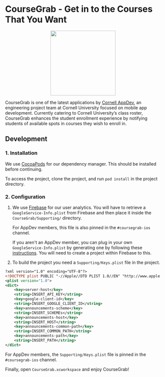 # CourseGrab - Get in to the Courses That You Want

<p align="center"><img src=https://raw.githubusercontent.com/cuappdev/coursegrab-ios/master/    CourseGrab/Supporting/Assets.xcassets/Logos/coursegrab-readme.imageset/coursegrab-readme.png width=210/></p>

CourseGrab is one of the latest applications by [Cornell AppDev](http://cornellappdev.com), an engineering project team at Cornell University focused on mobile app development. Currently catering to Cornell University’s class roster, CourseGrab enhances the student enrollment experience by notifying students of available spots in courses they wish to enroll in. 

## Development

### 1. Installation
We use [CocoaPods](http://cocoapods.org) for our dependency manager. This should be installed before continuing.

To access the project, clone the project, and run `pod install` in the project directory.

### 2. Configuration
1. We use [Firebase](https://firebase.google.com) for our user analytics. You will have to retrieve a `GoogleService-Info.plist` from Firebase and then place it inside the `CourseGrab/Supporting/` directory.

    For AppDev members, this file is also pinned in the `#coursegrab-ios` channel. 

    If you aren't an AppDev member, you can plug in your own `GoogleService-Info.plist` by generating one by following these [instructions](https://support.google.com/firebase/answer/7015592?hl=en). You will need to create a project within Firebase to this.

2. To build the project  you need a `Supporting/Keys.plist` file in the project.

```xml
?xml version="1.0" encoding="UTF-8"?>
<!DOCTYPE plist PUBLIC "-//Apple//DTD PLIST 1.0//EN" "http://www.apple.com/DTDs/PropertyList-1.0.dtd">
<plist version="1.0">
<dict>
    <key>server-host</key>
    <string>INSERT_API_KEY</string>
    <key>google-client-id</key>
    <string>INSERT_GOOGLE_CLIENT_ID</string>
    <key>announcements-scheme</key>
    <string>INSERT_SCHEMEs</string>
    <key>announcements-host</key>
    <string>INSERT_HOST</string>
    <key>announcements-common-path</key>
    <string>INSERT_COMMON_PATH</string>
    <key>announcements-path</key>
    <string>INSERT_PATH</string>
</dict>

```
For AppDev members, the `Supporting/Keys.plist` file is pinned in the `#coursegrab-ios` channel. 

Finally, open `CourseGrab.xcworkspace` and enjoy CourseGrab!
